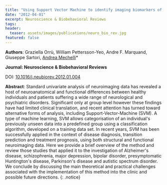 ```yaml
---
title: "Using Support Vector Machine to identify imaging biomarkers of neurological and psychiatric disease: a critical review."
date: "2012-04-01"
excerpt: Neuroscience & Biobehavioral Reviews
tags:
header:
  teaser: assets/images/publications/neuro_bio_rev.jpg
featured: false
---
```


__Authors__: Graziella Orrù, William Pettersson-Yeo, Andre F. Marquand, Giuseppe Sartori, [Andrea Mechelli](/members/Andrea)*

**Journal: Neuroscience & Biobehavioral Reviews**

DOI: [10.1016/j.neubiorev.2012.01.004](https://doi.org/10.1016/j.neubiorev.2012.01.004)

**Abstract**: Standard univariate analysis of neuroimaging data has revealed a host of neuroanatomical and functional differences between healthy individuals and patients suffering a wide range of neurological and psychiatric disorders. Significant only at group level however these findings have had limited clinical translation, and recent attention has turned toward alternative forms of analysis, including Support-Vector-Machine (SVM). A type of machine learning, SVM allows categorisation of an individual's previously unseen data into a predefined group using a classification algorithm, developed on a training data set. In recent years, SVM has been successfully applied in the context of disease diagnosis, transition prediction and treatment prognosis, using both structural and functional neuroimaging data. Here we provide a brief overview of the method and review those studies that applied it to the investigation of Alzheimer's disease, schizophrenia, major depression, bipolar disorder, presymptomatic Huntington's disease, Parkinson's disease and autistic spectrum disorder. We conclude by discussing the main theoretical and practical challenges associated with the implementation of this method into the clinic and possible future directions.
{: .notice}
